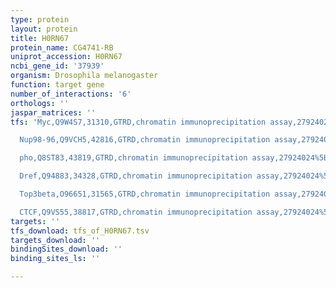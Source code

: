 ```yaml
---
type: protein
layout: protein
title: H0RN67
protein_name: CG4741-RB
uniprot_accession: H0RN67
ncbi_gene_id: '37939'
organism: Drosophila melanogaster
function: target gene
number_of_interactions: '6'
orthologs: ''
jaspar_matrices: ''
tfs: 'Myc,Q9W4S7,31310,GTRD,chromatin immunoprecipitation assay,27924024%5Buid%5D,No

  Nup98-96,Q9VCH5,42816,GTRD,chromatin immunoprecipitation assay,27924024%5Buid%5D,No

  pho,Q8ST83,43819,GTRD,chromatin immunoprecipitation assay,27924024%5Buid%5D,No

  Dref,Q94883,34328,GTRD,chromatin immunoprecipitation assay,27924024%5Buid%5D,No

  Top3beta,O96651,31565,GTRD,chromatin immunoprecipitation assay,27924024%5Buid%5D,No

  CTCF,Q9VS55,38817,GTRD,chromatin immunoprecipitation assay,27924024%5Buid%5D,No'
targets: ''
tfs_download: tfs_of_H0RN67.tsv
targets_download: ''
bindingSites_download: ''
binding_sites_ls: ''

---
```

